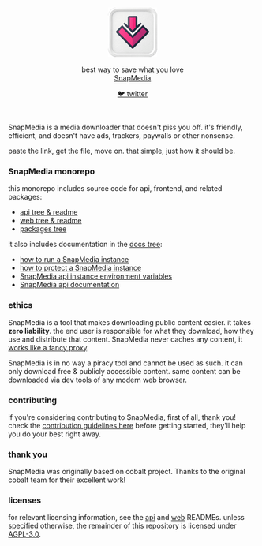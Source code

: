 <div align="center">
    <br/>
    <p>
        <img src="web/public/android-chrome-192x192.png" title="SnapMedia" alt="SnapMedia logo" width="100" />
    </p>
    <p>
        best way to save what you love
        <br/>
        <a href="https://github.com/MapleShaw/cobalt">
            SnapMedia
        </a>
    </p>
    <p>
        <a href="https://x.com/msjiaozhu">
            🐦 twitter
        </a>
    </p>
    <br/>
</div>

SnapMedia is a media downloader that doesn't piss you off. it's friendly, efficient, and doesn't have ads, trackers, paywalls or other nonsense.

paste the link, get the file, move on. that simple, just how it should be.

### SnapMedia monorepo
this monorepo includes source code for api, frontend, and related packages:
- [api tree & readme](/api/)
- [web tree & readme](/web/)
- [packages tree](/packages/)

it also includes documentation in the [docs tree](/docs/):
- [how to run a SnapMedia instance](/docs/run-an-instance.md)
- [how to protect a SnapMedia instance](/docs/protect-an-instance.md)
- [SnapMedia api instance environment variables](/docs/api-env-variables.md)
- [SnapMedia api documentation](/docs/api.md)

### ethics
SnapMedia is a tool that makes downloading public content easier. it takes **zero liability**.
the end user is responsible for what they download, how they use and distribute that content.
SnapMedia never caches any content, it [works like a fancy proxy](/api/src/stream/).

SnapMedia is in no way a piracy tool and cannot be used as such.
it can only download free & publicly accessible content.
same content can be downloaded via dev tools of any modern web browser.

### contributing
if you're considering contributing to SnapMedia, first of all, thank you! check the [contribution guidelines here](/CONTRIBUTING.md) before getting started, they'll help you do your best right away.

### thank you
SnapMedia was originally based on cobalt project. Thanks to the original cobalt team for their excellent work!

### licenses
for relevant licensing information, see the [api](api/README.md) and [web](web/README.md) READMEs.
unless specified otherwise, the remainder of this repository is licensed under [AGPL-3.0](LICENSE).

